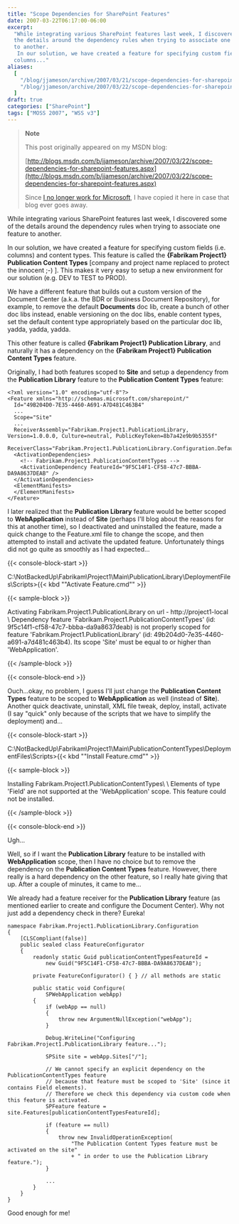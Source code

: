 ```yaml
---
title: "Scope Dependencies for SharePoint Features"
date: 2007-03-22T06:17:00-06:00
excerpt:
  "While integrating various SharePoint features last week, I discovered some of
  the details around the dependency rules when trying to associate one feature
  to another. 
   In our solution, we have created a feature for specifying custom fields (i.e.
  columns..."
aliases:
  [
    "/blog/jjameson/archive/2007/03/21/scope-dependencies-for-sharepoint-features.aspx",
    "/blog/jjameson/archive/2007/03/22/scope-dependencies-for-sharepoint-features.aspx",
  ]
draft: true
categories: ["SharePoint"]
tags: ["MOSS 2007", "WSS v3"]
---
```


> **Note**
>
> This post originally appeared on my MSDN blog:
>
> [http://blogs.msdn.com/b/jjameson/archive/2007/03/22/scope-dependencies-for-sharepoint-features.aspx](http://blogs.msdn.com/b/jjameson/archive/2007/03/22/scope-dependencies-for-sharepoint-features.aspx)
>
> Since
> [I no longer work for Microsoft](/blog/jjameson/2011/09/02/last-day-with-microsoft),
> I have copied it here in case that blog ever goes away.

While integrating various SharePoint features last week, I discovered some of
the details around the dependency rules when trying to associate one feature to
another.

In our solution, we have created a feature for specifying custom fields (i.e.
columns) and content types. This feature is called the **{Fabrikam Project1}
Publication Content Types** [company and project name replaced to protect the
innocent ;-) ]. This makes it very easy to setup a new environment for our
solution (e.g. DEV to TEST to PROD).

We have a different feature that builds out a custom version of the Document
Center (a.k.a. the BDR or Business Document Repository), for example, to remove
the default **Documents** doc lib, create a bunch of other doc libs instead,
enable versioning on the doc libs, enable content types, set the default content
type appropriately based on the particular doc lib, yadda, yadda, yadda.

This other feature is called **{Fabrikam Project1} Publication Library**, and
naturally it has a dependency on the **{Fabrikam Project1} Publication Content
Types** feature.

Originally, I had both features scoped to **Site** and setup a dependency from
the **Publication Library** feature to the **Publication Content Types**
feature:

```
<?xml version="1.0" encoding="utf-8"?>
<Feature xmlns="http://schemas.microsoft.com/sharepoint/"
  Id="49B204D0-7E35-4460-A691-A7D481C463B4"
  ...
  Scope="Site"
  ...
  ReceiverAssembly="Fabrikam.Project1.PublicationLibrary, Version=1.0.0.0, Culture=neutral, PublicKeyToken=8b7a42e9b9b5355f"
  ReceiverClass="Fabrikam.Project1.PublicationLibrary.Configuration.DefaultFeatureReceiver">
  <ActivationDependencies>
    <!-- Fabrikam.Project1.PublicationContentTypes -->
    <ActivationDependency FeatureId="9F5C14F1-CF58-47c7-BBBA-DA9A8637DEAB" />
  </ActivationDependencies>
  <ElementManifests>
  </ElementManifests>
</Feature>
```

I later realized that the **Publication Library** feature would be better scoped
to **WebApplication** instead of **Site** (perhaps I'll blog about the reasons
for this at another time), so I deactivated and uninstalled the feature, made a
quick change to the Feature.xml file to change the scope, and then attempted to
install and activate the updated feature. Unfortunately things did not go quite
as smoothly as I had expected...

{{< console-block-start >}}

C:\NotBackedUp\Fabrikam\Project1\Main\PublicationLibrary\DeploymentFiles\Scripts&gt;{{<
kbd "\"Activate Feature.cmd\"" >}}

{{< sample-block >}}

Activating Fabrikam.Project1.PublicationLibrary on url - http://project1-local\
\ Dependency feature 'Fabrikam.Project1.PublicationContentTypes' (id:
9f5c14f1-cf58-47c7-bbba-da9a8637deab) is not properly scoped for feature
'Fabrikam.Project1.PublicationLibrary' (id:
49b204d0-7e35-4460-a691-a7d481c463b4). Its scope 'Site' must be equal to or
higher than 'WebApplication'.

{{< /sample-block >}}

{{< console-block-end >}}

Ouch...okay, no problem, I guess I'll just change the **Publication Content
Types** feature to be scoped to **WebApplication** as well (instead of
**Site**). Another quick deactivate, uninstall, XML file tweak, deploy, install,
activate (I say "quick" only because of the scripts that we have to simplify the
deployment) and...

{{< console-block-start >}}

C:\NotBackedUp\Fabrikam\Project1\Main\PublicationContentTypes\DeploymentFiles\Scripts&gt;{{<
kbd "\"Install Feature.cmd\"" >}}

{{< sample-block >}}

Installing Fabrikam.Project1.PublicationContentTypes\ \ Elements of type 'Field'
are not supported at the 'WebApplication' scope. This feature could not be
installed.

{{< /sample-block >}}

{{< console-block-end >}}

Ugh...

Well, so if I want the **Publication Library** feature to be installed with
**WebApplication** scope, then I have no choice but to remove the dependency on
the **Publication Content Types** feature. However, there really is a hard
dependency on the other feature, so I really hate giving that up. After a couple
of minutes, it came to me...

We already had a feature receiver for the **Publication Library** feature (as
mentioned earlier to create and configure the Document Center). Why not just add
a dependency check in there? Eureka!

```
namespace Fabrikam.Project1.PublicationLibrary.Configuration
{
    [CLSCompliant(false)]
    public sealed class FeatureConfigurator
    {
        readonly static Guid publicationContentTypesFeatureId =
            new Guid("9F5C14F1-CF58-47c7-BBBA-DA9A8637DEAB");

        private FeatureConfigurator() { } // all methods are static

        public static void Configure(
            SPWebApplication webApp)
        {
            if (webApp == null)
            {
                throw new ArgumentNullException("webApp");
            }

            Debug.WriteLine("Configuring Fabrikam.Project1.PublicationLibrary feature...");

            SPSite site = webApp.Sites["/"];

            // We cannot specify an explicit dependency on the PublicationContentTypes feature
            // because that feature must be scoped to 'Site' (since it contains Field elements).
            // Therefore we check this dependency via custom code when this feature is activated.
            SPFeature feature = site.Features[publicationContentTypesFeatureId];

            if (feature == null)
            {
                throw new InvalidOperationException(
                    "The Publication Content Types feature must be activated on the site"
                    + " in order to use the Publication Library feature.");
            }

            ...
        }
    }
}
```

Good enough for me!
